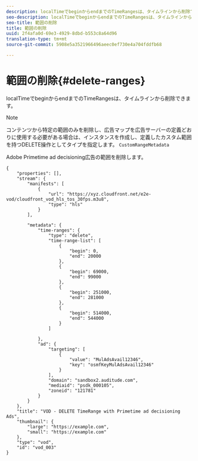```yaml
---
description: localTimeでbeginからendまでのTimeRangesは、タイムラインから削除できます。
seo-description: localTimeでbeginからendまでのTimeRangesは、タイムラインから削除できます。
seo-title: 範囲の削除
title: 範囲の削除
uuid: 2f4afa0d-69e3-4929-8dbd-b553c8a64d96
translation-type: tm+mt
source-git-commit: 5908e5a3521966496aeec0ef730e4a704fddfb68

---
```



# 範囲の削除{#delete-ranges}

localTimeでbeginからendまでのTimeRangesは、タイムラインから削除できます。

>[!NOTE]
>
>コンテンツから特定の範囲のみを削除し、広告マップを広告サーバーの定義どおりに使用する必要がある場合は、インスタンスを作成し、定義したカスタム範囲を持つDELETE操作としてタイプを指定します。 `CustomRangeMetadata`

Adobe Primetime ad decisioning広告の範囲を削除します。

```
{   
    "properties": [],
    "stream": {
        "manifests": [
            {
                "url": "https://xyz.cloudfront.net/e2e-vod/cloudfront_vod_hls_tos_30fps.m3u8",
                "type": "hls"
            }
        ],
     
        "metadata": {
            "time-ranges": {
                "type": "delete",
                "time-range-list": [
                    {
                        "begin": 0,
                        "end": 20000
                    },
                    {
                        "begin": 69000,
                        "end": 99000
                    },
                    {
                        "begin": 251000,
                        "end": 281000
                    },
                    {
                        "begin": 514000,
                        "end": 544000
                    }
                ]
     
            },
            "ad": {
                "targeting": [
                    {
                        "value": "MulAdsAvail12346",
                        "key": "osmfKeyMulAdsAvail12346"
                    }
                ],
                "domain": "sandbox2.auditude.com",
                "mediaid": "psdk_000105",
                "zoneid": "121781"
            }     
        }
    },   
    "title": "VOD - DELETE TimeRange with Primetime ad decisioning Ads",
    "thumbnail": {
        "large": "https://example.com",
        "small": "https://example.com"
    },
    "type": "vod",
    "id": "vod_003"
}
```

